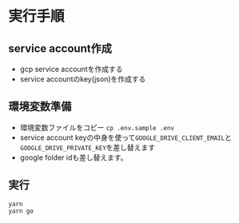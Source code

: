 # 実行手順

## service account作成
- gcp service accountを作成する
- service accountのkey(json)を作成する

## 環境変数準備
- 環境変数ファイルをコピー `cp .env.sample .env`
- service account keyの中身を使って`GOOGLE_DRIVE_CLIENT_EMAIL`と`GOOGLE_DRIVE_PRIVATE_KEY`を差し替えます
- google folder idも差し替えます。

## 実行
```
yarn
yarn go
```
